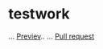# testwork
... [Previev](https://github.com/tynindima/testwork)..
... [Pull request](https://github.com/tynindima/testwork/pulls)

